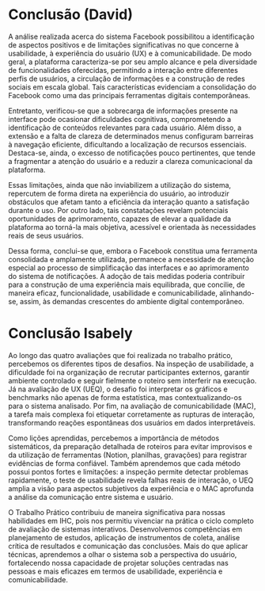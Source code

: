 # Conclusão (David)

A análise realizada acerca do sistema Facebook possibilitou a identificação de aspectos positivos e de limitações significativas no que concerne à usabilidade, à experiência do usuário (UX) e à comunicabilidade. De modo geral, a plataforma caracteriza-se por seu amplo alcance e pela diversidade de funcionalidades oferecidas, permitindo a interação entre diferentes perfis de usuários, a circulação de informações e a construção de redes sociais em escala global. Tais características evidenciam a consolidação do Facebook como uma das principais ferramentas digitais contemporâneas.

Entretanto, verificou-se que a sobrecarga de informações presente na interface pode ocasionar dificuldades cognitivas, comprometendo a identificação de conteúdos relevantes para cada usuário. Além disso, a extensão e a falta de clareza de determinados menus configuram barreiras à navegação eficiente, dificultando a localização de recursos essenciais. Destaca-se, ainda, o excesso de notificações pouco pertinentes, que tende a fragmentar a atenção do usuário e a reduzir a clareza comunicacional da plataforma.

Essas limitações, ainda que não inviabilizem a utilização do sistema, repercutem de forma direta na experiência do usuário, ao introduzir obstáculos que afetam tanto a eficiência da interação quanto a satisfação durante o uso. Por outro lado, tais constatações revelam potenciais oportunidades de aprimoramento, capazes de elevar a qualidade da plataforma ao torná-la mais objetiva, acessível e orientada às necessidades reais de seus usuários.

Dessa forma, conclui-se que, embora o Facebook constitua uma ferramenta consolidada e amplamente utilizada, permanece a necessidade de atenção especial ao processo de simplificação das interfaces e ao aprimoramento do sistema de notificações. A adoção de tais medidas poderia contribuir para a construção de uma experiência mais equilibrada, que concilie, de maneira eficaz, funcionalidade, usabilidade e comunicabilidade, alinhando-se, assim, às demandas crescentes do ambiente digital contemporâneo.

# Conclusão Isabely

  Ao longo das quatro avaliações que foi realizada no trabalho prático, percebemos os diferentes tipos de desafios. Na inspeção de usabilidade, a dificuldade foi na organização de recrutar participantes externos, garantir ambiente controlado e seguir fielmente o roteiro sem interferir na execução. Já na avaliação de UX (UEQ), o desafio foi interpretar os gráficos e benchmarks não apenas de forma estatística, mas contextualizando-os para o sistema analisado. Por fim, na avaliação de comunicabilidade (MAC), a tarefa mais complexa foi etiquetar corretamente as rupturas de interação, transformando reações espontâneas dos usuários em dados interpretáveis.
  
  Como lições aprendidas, percebemos a importância de métodos sistemáticos, da preparação detalhada de roteiros para evitar improvisos e da utilização de ferramentas (Notion, planilhas, gravações) para registrar evidências de forma confiável. Também aprendemos que cada método possui pontos fortes e limitações: a inspeção permite detectar problemas rapidamente, o teste de usabilidade revela falhas reais de interação, o UEQ amplia a visão para aspectos subjetivos da experiência e o MAC aprofunda a análise da comunicação entre sistema e usuário.
  
  O Trabalho Prático contribuiu de maneira significativa para nossas habilidades em IHC, pois nos permitiu vivenciar na prática o ciclo completo de avaliação de sistemas interativos. Desenvolvemos competências em planejamento de estudos, aplicação de instrumentos de coleta, análise crítica de resultados e comunicação das conclusões. Mais do que aplicar técnicas, aprendemos a olhar o sistema sob a perspectiva do usuário, fortalecendo nossa capacidade de projetar soluções centradas nas pessoas e mais eficazes em termos de usabilidade, experiência e comunicabilidade.
